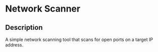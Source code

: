 # Network Scanner


## Description

A simple network scanning tool that scans for open ports on a target IP address.

